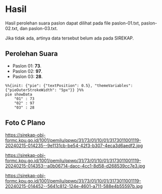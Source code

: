 # Hasil

Hasil perolehan suara paslon dapat dilihat pada file paslon-01.txt, paslon-02.txt, dan paslon-03.txt.

Jika tidak ada, artinya data tersebut belum ada pada SIREKAP.

## Perolehan Suara

 * Paslon 01: **73**.
 * Paslon 02: **97**.
 * Paslon 03: **28**.

```mermaid
%%{init: {"pie": {"textPosition": 0.5}, "themeVariables": {"pieOuterStrokeWidth": "5px"}} }%%
pie showData
    "01" : 73
    "02" : 97
    "03" : 28
```
## Foto C Plano

https://sirekap-obj-formc.kpu.go.id/1001/pemilu/ppwp/31/73/01/10/01/3173011001119-20240215-014235--9e1131cb-be54-42f3-b307-4eca3d6aedf2.jpg

https://sirekap-obj-formc.kpu.go.id/1001/pemilu/ppwp/31/73/01/10/01/3173011001119-20240215-014353--a0b06714-dacc-4cc1-8d58-d268539cc7e3.jpg

https://sirekap-obj-formc.kpu.go.id/1001/pemilu/ppwp/31/73/01/10/01/3173011001119-20240215-014452--5641c812-124e-4601-a711-588e4b55597b.jpg
